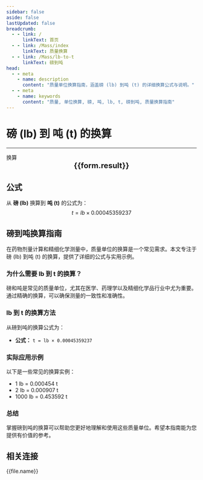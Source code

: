 ```yaml
---
sidebar: false
aside: false
lastUpdated: false
breadcrumb:
  - - link: /
      linkText: 首页
  - - link: /Mass/index
      linkText: 质量换算
  - - link: /Mass/lb-to-t
      linkText: 磅到吨
head:
  - - meta
    - name: description
      content: "质量单位换算指南，涵盖磅 (lb) 到吨 (t) 的详细换算公式与说明。"
  - - meta
    - name: keywords
      content: "质量, 单位换算, 磅, 吨, lb, t, 磅到吨, 质量换算指南"
---
```

# 磅 (lb) 到 吨 (t) 的换算
---
<script setup>
import { onMounted, reactive, inject, ref } from 'vue'
import { NButton, NForm, NFormItem, NInput, NInputNumber, NSelect, NCard, useMessage,NGrid ,NGi } from 'naive-ui'
import { defineClientComponent } from 'vitepress'
import { Mass } from '../files';

const convert = inject('convert')

const form = reactive({
  number: null,
  result: '',
})

const convertHandler = () => {
  if (form.number !== null && !isNaN(form.number)) {
    const convertedValue = parseFloat(form.number) * 0.00045359237
    form.result = `${form.number}lb = ${convertedValue.toFixed(6)}t`
  } else {
    form.result = '请输入有效的数值。'
  }
}
</script>

<n-form size="large" :model="form">
  <n-form-item label="磅 (lb)">
    <n-input-number v-model:value="form.number" placeholder="输入磅" style="width: 100%" />
  </n-form-item>
  <n-form-item>
    <n-button type="info" @click="convertHandler" block>换算</n-button>
  </n-form-item>
</n-form>

<n-card  embedded :bordered="false" hoverable>
  <div  style="text-align:center;font-size:20px;">
    <strong>{{form.result}}</strong>
  </div>
</n-card>

## 公式

从 **磅 (lb)** 换算到 **吨 (t)** 的公式为：
$$ t = lb \times 0.00045359237 $$

## 磅到吨换算指南

在药物剂量计算和精细化学测量中，质量单位的换算是一个常见需求。本文专注于磅 (lb) 到吨 (t) 的换算，提供了详细的公式与实用示例。

### 为什么需要 lb 到 t 的换算？

磅和吨是常见的质量单位，尤其在医学、药理学以及精细化学品行业中尤为重要。通过精确的换算，可以确保测量的一致性和准确性。

### lb 到 t 的换算方法

从磅到吨的换算公式为：

- **公式：** `t = lb × 0.00045359237`

### 实际应用示例

以下是一些常见的换算实例：

- 1 lb = 0.000454 t
- 2 lb = 0.000907 t
- 1000 lb = 0.453592 t

### 总结

掌握磅到吨的换算可以帮助您更好地理解和使用这些质量单位。希望本指南能为您提供有价值的参考。

## 相关连接
<n-grid x-gap="12" :cols="2">
  <n-gi v-for="(file, index) in Mass" :key="index">
    <n-button
      text
      tag="a"
      :href="file.path"
      type="info"
    >
      {{file.name}}
    </n-button>
  </n-gi>
</n-grid>